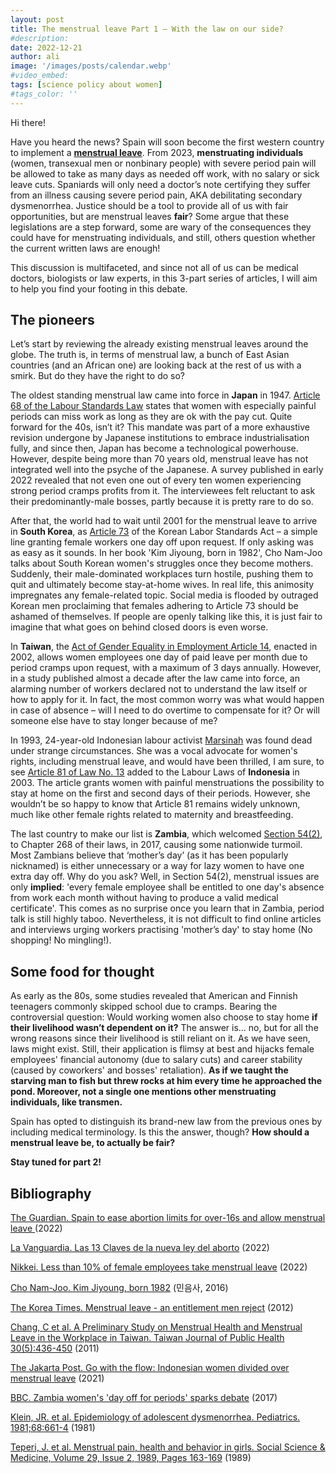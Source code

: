 ```yaml
---
layout: post
title: The menstrual leave Part 1 – With the law on our side?
#description:
date: 2022-12-21
author: ali
image: '/images/posts/calendar.webp'
#video_embed:
tags: [science policy about women]
#tags_color: ''
---
```


Hi there! 

Have you heard the news? Spain will soon become the first western country to implement a **[menstrual leave](https://www.igualdad.gob.es/servicios/participacion/audienciapublica/PublishingImages/Paginas/anteproyecto-lo-salud-sexual-reproductiva-interrup/APLO%20modificación%20LO%202-2010%20audiencia%20pública.pdf)**. From 2023, **menstruating individuals** (women, transexual men or nonbinary people) with severe period pain will be allowed to take as many days as needed off work, with no salary or sick leave cuts. Spaniards will only need a doctor’s note certifying they suffer from an illness causing severe period pain, AKA debilitating secondary dysmenorrhea. Justice should be a tool to provide all of us with fair opportunities, but are menstrual leaves **fair**? Some argue that these legislations are a step forward, some are wary of the consequences they could have for menstruating individuals, and still, others question whether the current written laws are enough! 

This discussion is multifaceted, and since not all of us can be medical doctors, biologists or law experts, in this 3-part series of articles, I will aim to help you find your footing in this debate. 


## The pioneers

Let’s start by reviewing the already existing menstrual leaves around the globe. The truth is, in terms of menstrual law, a bunch of East Asian countries (and an African one) are looking back at the rest of us with a smirk. But do they have the right to do so? 

The oldest standing menstrual law came into force in **Japan** in 1947. [Article 68 of the Labour Standards Law](https://www.ilo.org/dyn/natlex/docs/WEBTEXT/27776/64846/E95JPN01.htm#a064) states that women with especially painful periods can miss work as long as they are ok with the pay cut. Quite forward for the 40s, isn’t it? This mandate was part of a more exhaustive revision undergone by Japanese institutions to embrace industrialisation fully, and since then, Japan has become a technological powerhouse. However, despite being more than 70 years old, menstrual leave has not integrated well into the psyche of the Japanese. A survey published in early 2022 revealed that not even one out of every ten women experiencing strong period cramps profits from it. The interviewees felt reluctant to ask their predominantly-male bosses, partly because it is pretty rare to do so. 

After that, the world had to wait until 2001 for the menstrual leave to arrive in **South Korea**, as [Article 73](https://www.ilo.org/dyn/natlex/docs/ELECTRONIC/46401/74081/F437818795/KOR46401%20Eng2014.pdf) of the Korean Labor Standards Act – a simple line granting female workers one day off upon request. If only asking was as easy as it sounds. In her book 'Kim Jiyoung, born in 1982', Cho Nam-Joo talks about South Korean women's struggles once they become mothers. Suddenly, their male-dominated workplaces turn hostile, pushing them to quit and ultimately become stay-at-home wives. In real life, this animosity impregnates any female-related topic. Social media is flooded by outraged Korean men proclaiming that females adhering to Article 73 should be ashamed of themselves. If people are openly talking like this, it is just fair to imagine that what goes on behind closed doors is even worse. 

In **Taiwan**, the [Act of Gender Equality in Employment Article 14](https://laws.mol.gov.tw/Eng/EngContent.aspx?msgid=469), enacted in 2002, allows women employees one day of paid leave per month due to period cramps upon request, with a maximum of 3 days annually. However, in a study published almost a decade after the law came into force, an alarming number of workers declared not to understand the law itself or how to apply for it. In fact, the most common worry was what would happen in case of absence – will I need to do overtime to compensate for it? Or will someone else have to stay longer because of me?

In 1993, 24-year-old Indonesian labour activist [Marsinah](https://en.wikipedia.org/wiki/Marsinah) was found dead under strange circumstances. She was a vocal advocate for women's rights, including menstrual leave, and would have been thrilled, I am sure, to see [Article 81 of Law No. 13](https://www.ilo.org/dyn/travail/docs/760/Indonesian+Labour+Law+-+Act+13+of+2003.pdf) added to the Labour Laws of **Indonesia** in 2003. The article grants women with painful menstruations the possibility to stay at home on the first and second days of their periods. However, she wouldn’t be so happy to know that Article 81 remains widely unknown, much like other female rights related to maternity and breastfeeding. 

The last country to make our list is **Zambia**, which welcomed [Section 54(2)](http://admin.theiguides.org/Media/Documents/Chapter%20268%20Employment%20Act.pdf), to Chapter 268 of their laws, in 2017, causing some nationwide turmoil. Most Zambians believe that ‘mother’s day’ (as it has been popularly nicknamed) is either unnecessary or a way for lazy women to have one extra day off. Why do you ask? Well, in Section 54(2), menstrual issues are only **implied**: 'every female employee shall be entitled to one day's absence from work each month without having to produce a valid medical certificate'. This comes as no surprise once you learn that in Zambia, period talk is still highly taboo. Nevertheless, it is not difficult to find online articles and interviews urging workers practising 'mother’s day' to stay home (No shopping! No mingling!). 


## Some food for thought 

As early as the 80s, some studies revealed that American and Finnish teenagers commonly skipped school due to cramps. Bearing the controversial question: Would working women also choose to stay home **if their livelihood wasn’t dependent on it?** The answer is… no, but for all the wrong reasons since their livelihood is still reliant on it. As we have seen, laws might exist. Still, their application is flimsy at best and hijacks female employees' financial autonomy (due to salary cuts) and career stability (caused by coworkers' and bosses' retaliation). **As if we taught the starving man to fish but threw rocks at him every time he approached the pond. Moreover, not a single one mentions other menstruating individuals, like transmen.**  

Spain has opted to distinguish its brand-new law from the previous ones by including medical terminology. Is this the answer, though? **How should a menstrual leave be, to actually be fair?**

**Stay tuned for part 2!**


## Bibliography

[The Guardian. Spain to ease abortion limits for over-16s and allow menstrual leave ](https://www.theguardian.com/world/2022/may/12/spain-to-ease-abortion-limits-for-over-16s-and-allow-menstrual-leave)(2022)

[La Vanguardia. Las 13 Claves de la nueva ley del aborto](https://www.lavanguardia.com/vida/20220830/8491789/nueva-ley-aborto-trece-claves.html) (2022)

[Nikkei. Less than 10% of female employees take menstrual leave](https://www.nikkei.co.jp/nikkeiinfo/en/global_services/nikkei-bp/less-than-10-of-female-employees-take-menstrual-leave.html) (2022)

[Cho Nam-Joo. Kim Jiyoung, born 1982](https://www.goodreads.com/book/show/46041199-kim-jiyoung-born-1982?ac=1&from_search=true&qid=FFwokWyf8b&rank=1) (민음사, 2016)

[The Korea Times. Menstrual leave - an entitlement men reject](http://www.koreatimes.co.kr/www/news/culture/2014/04/399_123535.html) (2012)

[Chang, C et al. A Preliminary Study on Menstrual Health and Menstrual Leave in the Workplace in Taiwan.  Taiwan Journal of Public Health 30(5):436-450](https://www.researchgate.net/publication/285967524_A_preliminary_study_on_menstrual_health_and_menstrual_leave_in_the_workplace_in_Taiwan) (2011)

[The Jakarta Post. Go with the flow: Indonesian women divided over menstrual leave](https://www.thejakartapost.com/life/2021/03/11/go-with-the-flow-indonesian-women-divided-over-menstrual-leave.html) (2021)

[BBC. Zambia women's 'day off for periods' sparks debate](https://www.bbc.com/news/world-africa-38490513) (2017)

[Klein, JR. et al. Epidemiology of adolescent dysmenorrhea. Pediatrics. 1981;68:661-4](https://pubmed.ncbi.nlm.nih.gov/7312467/) (1981)

[Teperi, J. et al. Menstrual pain, health and behavior in girls. Social Science & Medicine, Volume 29, Issue 2, 1989, Pages 163-169](https://www.sciencedirect.com/science/article/abs/pii/0277953689901640) (1989)

